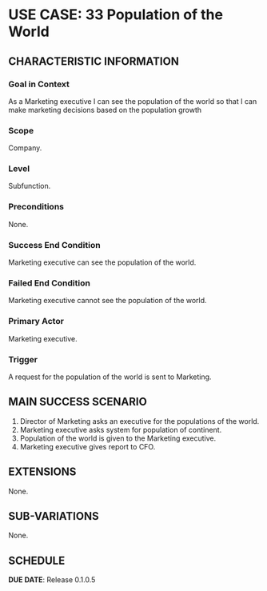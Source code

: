 # USE CASE: 33 Population of the World

## CHARACTERISTIC INFORMATION

### Goal in Context

As a Marketing executive I can see the population of the world so that I can make marketing decisions based on the population growth

### Scope

Company.

### Level

Subfunction.

### Preconditions

None.

### Success End Condition

Marketing executive can see the population of the world.

### Failed End Condition

Marketing executive cannot see the population of the world.

### Primary Actor

Marketing executive.

### Trigger

A request for the population of the world is sent to Marketing.

## MAIN SUCCESS SCENARIO

1. Director of Marketing asks an executive for the populations of the world.
2. Marketing executive asks system for population of continent.
3. Population of the world is given to the Marketing executive.
4. Marketing executive gives report to CFO.

## EXTENSIONS

None.

## SUB-VARIATIONS

None.

## SCHEDULE

**DUE DATE**: Release 0.1.0.5
